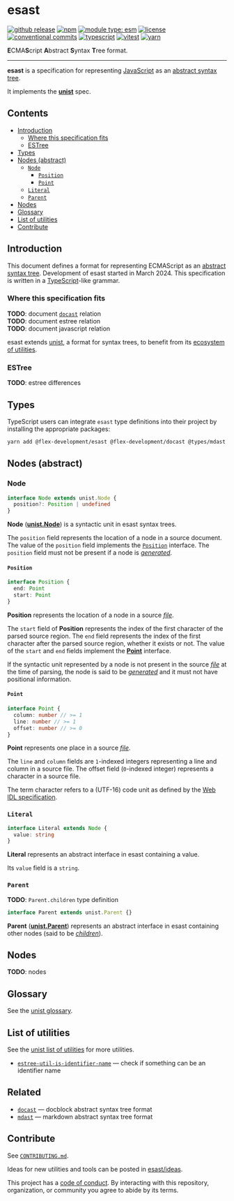 # esast

[![github release](https://img.shields.io/github/v/release/flex-development/esast.svg?include_prereleases&sort=semver)](https://github.com/flex-development/esast/releases/latest)
[![npm](https://img.shields.io/npm/v/@flex-development/esast.svg)](https://npmjs.com/package/@flex-development/esast)
[![module type: esm](https://img.shields.io/badge/module%20type-esm-brightgreen)](https://github.com/voxpelli/badges-cjs-esm)
[![license](https://img.shields.io/github/license/flex-development/esast.svg)](LICENSE.md)
[![conventional commits](https://img.shields.io/badge/-conventional%20commits-fe5196?logo=conventional-commits&logoColor=ffffff)](https://conventionalcommits.org/)
[![typescript](https://img.shields.io/badge/-typescript-3178c6?logo=typescript&logoColor=ffffff)](https://typescriptlang.org/)
[![vitest](https://img.shields.io/badge/-vitest-6e9f18?style=flat&logo=vitest&logoColor=ffffff)](https://vitest.dev/)
[![yarn](https://img.shields.io/badge/-yarn-2c8ebb?style=flat&logo=yarn&logoColor=ffffff)](https://yarnpkg.com/)

**E**CMA**S**cript **A**bstract **S**yntax **T**ree format.

---

**esast** is a specification for representing [JavaScript][javascript] as an [abstract syntax tree][unist-syntax-tree].

It implements the [**unist**][unist] spec.

## Contents

- [Introduction](#introduction)
  - [Where this specification fits](#where-this-specification-fits)
  - [ESTree](#estree)
- [Types](#types)
- [Nodes (abstract)](#nodes-abstract)
  - [`Node`](#node)
    - [`Position`](#position)
    - [`Point`](#point)
  - [`Literal`](#literal)
  - [`Parent`](#parent)
- [Nodes](#nodes)
- [Glossary](#glossary)
- [List of utilities](#list-of-utilities)
- [Contribute](#contribute)

## Introduction

This document defines a format for representing ECMAScript as an [abstract syntax tree][unist-syntax-tree]. Development
of esast started in March 2024. This specification is written in a [TypeScript][typescript]-like grammar.

### Where this specification fits

**TODO**: document [`docast`][docast] relation\
**TODO**: document estree relation\
**TODO**: document javascript relation

esast extends [unist][unist], a format for syntax trees, to benefit from its [ecosystem of utilities][unist-utilities].

### ESTree

**TODO**: estree differences

## Types

TypeScript users can integrate `esast` type definitions into their project by installing the appropriate packages:

```sh
yarn add @flex-development/esast @flex-development/docast @types/mdast @types/unist
```

## Nodes (abstract)

### Node

```ts
interface Node extends unist.Node {
  position?: Position | undefined
}
```

**Node** ([**unist.Node**][unist-node]) is a syntactic unit in esast syntax trees.

The `position` field represents the location of a node in a source document. The value of the `position` field implements
the [`Position`](#position) interface. The `position` field must not be present if a node is [*generated*][unist-generated].

#### `Position`

```ts
interface Position {
  end: Point
  start: Point
}
```

**Position** represents the location of a node in a source [*file*][unist-file].

The `start` field of **Position** represents the index of the first character of the parsed source region. The `end`
field represents the index of the first character after the parsed source region, whether it exists or not. The value
of the `start` and `end` fields implement the [**Point**](#point) interface.

If the syntactic unit represented by a node is not present in the source [*file*][unist-file] at the time of parsing,
the node is said to be [*generated*][unist-generated] and it must not have positional information.

#### `Point`

```ts
interface Point {
  column: number // >= 1
  line: number // >= 1
  offset: number // >= 0
}
```

**Point** represents one place in a source [*file*][unist-file].

The `line` and `column` fields are `1`-indexed integers representing a line and column in a source file. The offset
field (`0`-indexed integer) represents a character in a source file.

The term character refers to a (UTF-16) code unit as defined by the [Web IDL specification][webidl-spec].

### `Literal`

```ts
interface Literal extends Node {
  value: string
}
```

**Literal** represents an abstract interface in esast containing a value.

Its `value` field is a `string`.

### `Parent`

**TODO**: `Parent.children` type definition

```ts
interface Parent extends unist.Parent {}
```

**Parent** ([**unist.Parent**][unist-parent]) represents an abstract interface in esast containing other nodes (said to
be [*children*][unist-child]).

## Nodes

**TODO**: nodes

## Glossary

See the [unist glossary][unist-glossary].

## List of utilities

See the [unist list of utilities][unist-utilities] for more utilities.

- [`estree-util-is-identifier-name`][estree-util-is-identifier-name] &mdash; check if something can be an identifier name

## Related

- [`docast`][docast] &mdash; docblock abstract syntax tree format
- [`mdast`][mdast] &mdash; markdown abstract syntax tree format

## Contribute

See [`CONTRIBUTING.md`](CONTRIBUTING.md).

Ideas for new utilities and tools can be posted in [esast/ideas][esast-ideas].

This project has a [code of conduct](CODE_OF_CONDUCT.md). By interacting with this repository, organization, or
community you agree to abide by its terms.

[docast]: https://github.com/flex-development/docast
[esast-ideas]: https://github.com/flex-development/esast/discussions/new?category=idea

<!-- [esast-util-attach-comments]: https://github.com/flex-development/esast-util-attach-comments -->
<!-- [esast-util-from-estree]: https://github.com/flex-development/esast-util-from-estree -->
<!-- [esast-util-from-js]: https://github.com/flex-development/esast-util-from-js -->
<!-- [esast-util-from-value]: https://github.com/flex-development/esast-util-from-value -->
<!-- [esast-util-to-estree]: https://github.com/flex-development/esast-util-to-estree -->
<!-- [esast-util-to-js]: https://github.com/flex-development/esast-util-to-js -->

[estree-util-is-identifier-name]: https://github.com/syntax-tree/estree-util-is-identifier-name
[javascript]: https://www.ecma-international.org/ecma-262/9.0/index.html
[mdast]: https://github.com/syntax-tree/mdast
[typescript]: https://typescriptlang.org
[unist-child]: https://github.com/syntax-tree/unist#child
[unist-file]: https://github.com/syntax-tree/unist#file
[unist-generated]: https://github.com/syntax-tree/unist#generated
[unist-glossary]: https://github.com/syntax-tree/unist#glossary

<!-- [unist-leaf]: https://github.com/syntax-tree/unist#leaf -->

[unist-node]: https://github.com/syntax-tree/unist#node
[unist-parent]: https://github.com/syntax-tree/unist#parent

<!-- [unist-root]: https://github.com/syntax-tree/unist#root -->

[unist-syntax-tree]: https://github.com/syntax-tree/unist#syntax-tree

<!-- [unist-tree]: https://github.com/syntax-tree/unist#tree -->

[unist-utilities]: https://github.com/syntax-tree/unist#list-of-utilities
[unist]: https://github.com/syntax-tree/unist
[webidl-spec]: https://webidl.spec.whatwg.org/
